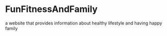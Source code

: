 # FunFitnessAndFamily
a website that provides information about healthy lifestyle and having happy family
